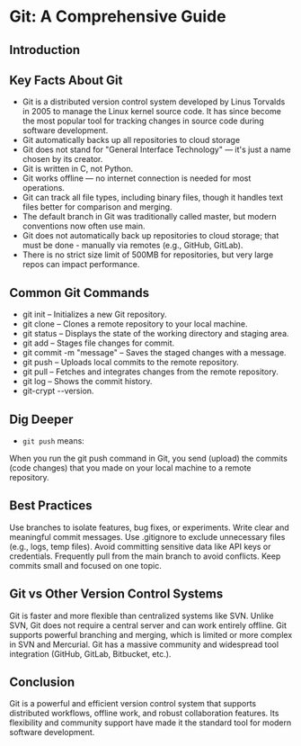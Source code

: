 # Git: A Comprehensive Guide

## Introduction


## Key Facts About Git
- Git is a distributed version control system developed by Linus Torvalds in 2005 to manage the Linux kernel source code. It has since become the most popular tool for tracking changes in source code during software development.
- Git automatically backs up all repositories to cloud storage
- Git does not stand for "General Interface Technology" — it's just a name chosen by its creator.
- Git is written in C, not Python.
- Git works offline — no internet connection is needed for most operations.
- Git can track all file types, including binary files, though it handles text files better for comparison and merging.
- The default branch in Git was traditionally called master, but modern conventions now often use main.
- Git does not automatically back up repositories to cloud storage; that must be done - manually via remotes (e.g., GitHub, GitLab).
- There is no strict size limit of 500MB for repositories, but very large repos can impact performance.

## Common Git Commands


- git init – Initializes a new Git repository.
- git clone <url> – Clones a remote repository to your local machine.
- git status – Displays the state of the working directory and staging area.
- git add <file> – Stages file changes for commit.
- git commit -m "message" – Saves the staged changes with a message.
- git push – Uploads local commits to the remote repository.
- git pull – Fetches and integrates changes from the remote repository.
- git log – Shows the commit history.
- git-crypt --version.

## Dig Deeper

- `git push`
  means:

When you run the git push command in Git, you send (upload) the commits (code changes) that you made on your local machine to a remote repository.

## Best Practices
  
Use branches to isolate features, bug fixes, or experiments.
Write clear and meaningful commit messages.
Use .gitignore to exclude unnecessary files (e.g., logs, temp files).
Avoid committing sensitive data like API keys or credentials.
Frequently pull from the main branch to avoid conflicts.
Keep commits small and focused on one topic.

## Git vs Other Version Control Systems

Git is faster and more flexible than centralized systems like SVN.
Unlike SVN, Git does not require a central server and can work entirely offline.
Git supports powerful branching and merging, which is limited or more complex in SVN and Mercurial.
Git has a massive community and widespread tool integration (GitHub, GitLab, Bitbucket, etc.).

## Conclusion

Git is a powerful and efficient version control system that supports distributed workflows, offline work, and robust collaboration features. Its flexibility and community support have made it the standard tool for modern software development.
